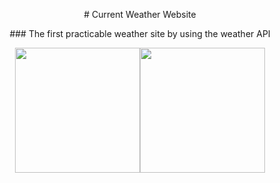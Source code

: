 <p align="center"> # Current Weather Website </p>
<p align="center"> ### The first practicable weather site by using the weather API</p>
<p align="center">
<img src="https://www.fstyle67.com/Fstyle67/m14_img/01.png" height="200px"><img src="https://www.fstyle67.com/Fstyle67/m14_img/02.png" height="200px">
</p>
